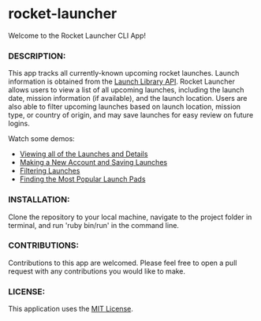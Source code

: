 # rocket-launcher

Welcome to the Rocket Launcher CLI App!


<h3>DESCRIPTION:</h3>
<p>This app tracks all currently-known upcoming rocket launches. Launch information is obtained from the <a href="http://launchlibrary.net/docs/1.4/api.html">Launch Library API</a>. Rocket Launcher allows users to view a list of all upcoming launches, including the launch date, mission information (if available), and the launch location. Users are also able to filter upcoming launches based on launch location, mission type, or country of origin, and may save launches for easy review on future logins. </p>

Watch some demos:
<ul>
<li><a href="https://youtu.be/2L9Fmgnn2YA">Viewing all of the Launches and Details</a></li>
<li><a href="https://youtu.be/mCOnXz5jmms">Making a New Account and Saving Launches</a></li>
<li><a href="https://youtu.be/qnABVnleAnw">Filtering Launches</a></li>
<li><a href="https://youtu.be/U3GQNLzGAfg">Finding the Most Popular Launch Pads</a></li>
</ul>

<h3>INSTALLATION:</h3>
Clone the repository to your local machine, navigate to the project folder in terminal, and run 'ruby bin/run' in the command line.

<h3>CONTRIBUTIONS:</h3>
Contributions to this app are welcomed. Please feel free to open a pull request with any contributions you would like to make.

<h3>LICENSE:</h3>
This application uses the <a href="https://github.com/squamuglia/rocket-launcher/blob/master/LICENSE">MIT License</a>.
